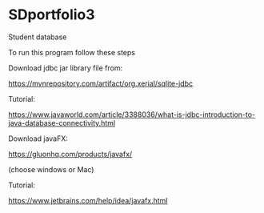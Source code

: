 # SDportfolio3
Student database

To run this program follow these steps

Download jdbc jar library file from: 

https://mvnrepository.com/artifact/org.xerial/sqlite-jdbc

Tutorial:

https://www.javaworld.com/article/3388036/what-is-jdbc-introduction-to-java-database-connectivity.html

Download javaFX:

https://gluonhq.com/products/javafx/

(choose windows or Mac)

Tutorial:

https://www.jetbrains.com/help/idea/javafx.html
